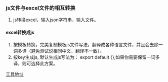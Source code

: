 ### js文件与excel文件的相互转换
1. js转换excel，输入json字符串，输入文件。
#### excel转换成js
1. 按模板转换，完美复制模板js文件写法，翻译成各种语言文件，并且会去除一词多译（避免测试说相同中文，翻译不一致）。
2. 按key生成js, 默认生成js写法为： export default {},如果你需要保留一词多译，则可选择此方案。 

[工具地址](https://i18n.web-play.cn/)

